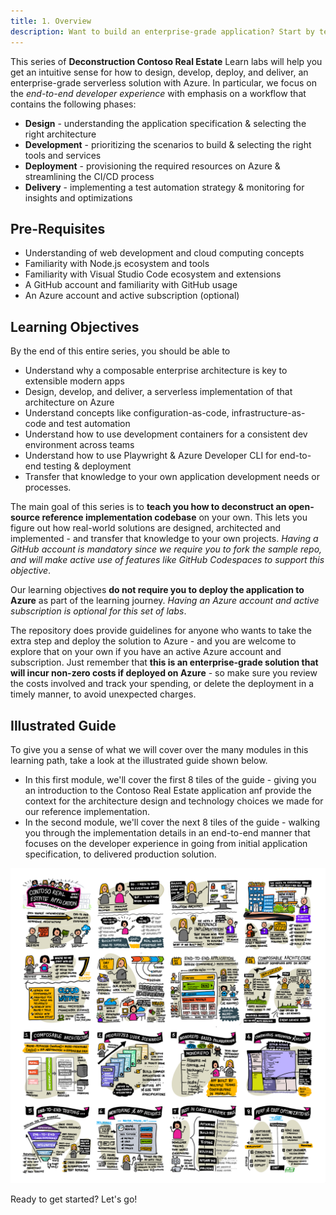 ```yaml
---
title: 1. Overview
description: Want to build an enterprise-grade application? Start by tearing one down. In this lesson we'll talk broadly about how a "deconstruct to learn" approach can be applied to any open-source project, then dive specifically into applying that process to deconstructing _Contoso Real Estate_, an open-source refernce implementation for a composable serverless architecture deployable to Azure.
---
```


This series of **Deconstruction Contoso Real Estate** Learn labs will help you get an intuitive sense for how to design, develop, deploy, and deliver, an enterprise-grade serverless solution with Azure. In particular, we focus on the _end-to-end developer experience_ with emphasis on a workflow that contains the following phases:
 - **Design** - understanding the application specification & selecting the right architecture 
 - **Development** - prioritizing the scenarios to build & selecting the right tools and services
 - **Deployment** - provisioning the required resources on Azure & streamlining the CI/CD process
 - **Delivery** - implementing a test automation strategy & monitoring for insights and optimizations

## Pre-Requisites

 - Understanding of web development and cloud computing concepts
 - Familiarity with Node.js ecosystem and tools
 - Familiarity with Visual Studio Code ecosystem and extensions
 - A GitHub account and familiarity with GitHub usage
 - An Azure account and active subscription (optional)

## Learning Objectives

By the end of this entire series, you should be able to

- Understand why a composable enterprise architecture is key to extensible modern apps
- Design, develop, and deliver, a serverless implementation of that architecture on Azure
- Understand concepts like configuration-as-code, infrastructure-as-code and test automation
- Understand how to use development containers for a consistent dev environment across teams
- Understand how to use Playwright & Azure Developer CLI for end-to-end testing & deployment
- Transfer that knowledge to your own application development needs or processes.
 
The main goal of this series is to **teach you how to deconstruct an open-source reference implementation codebase** on your own. This lets you figure out how real-world solutions are designed, architected and implemented - and transfer that knowledge to your own projects. _Having a GitHub account is mandatory since we require you to fork the sample repo, and will make active use of features like GitHub Codespaces to support this objective_.

Our learning objectives **do not require you to deploy the application to Azure** as part of the learning journey. _Having an Azure account and active subscription is optional for this set of labs_. 

The repository does provide guidelines for anyone who wants to take the extra step and deploy the solution to Azure - and you are welcome to explore that on your own if you have an active Azure account and subscription. Just remember that **this is an enterprise-grade solution that will incur non-zero costs if deployed on Azure** - so make sure you review the costs involved and track your spending, or delete the deployment in a timely manner, to avoid unexpected charges.


## Illustrated Guide

To give you a sense of what we will cover over the many modules in this learning path, take a look at the illustrated guide shown below.
 - In this first module, we'll cover the first 8 tiles of the guide - giving you an introduction to the Contoso Real Estate application anf provide the context for the architecture design and technology choices we made for our reference implementation.
 - In the second module, we'll cover the next 8 tiles of the guide - walking you through the implementation details in an end-to-end manner that focuses on the developer experience in going from initial application specification, to delivered production solution.

![Illustrated Guide to Contoso Real Esstate Application](./../../../assets/img/visual/Contoso-Real-Estate-Illustrated-Guide.png)

Ready to get started? Let's go!